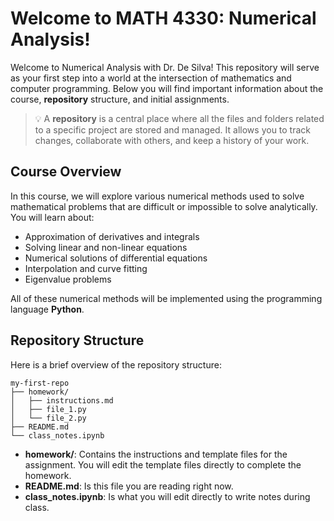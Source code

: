 # Welcome to MATH 4330: Numerical Analysis!

Welcome to Numerical Analysis with Dr. De Silva! This repository will serve as your first step into a world at the intersection of mathematics and computer programming. Below you will find important information about the course, **repository** structure, and initial assignments.

>💡 A **repository** is a central place where all the files and folders related to a specific project are stored and managed. It allows you to track changes, collaborate with others, and keep a history of your work.

## Course Overview

In this course, we will explore various numerical methods used to solve mathematical problems that are difficult or impossible to solve analytically. You will learn about:

- Approximation of derivatives and integrals
- Solving linear and non-linear equations
- Numerical solutions of differential equations
- Interpolation and curve fitting
- Eigenvalue problems

All of these numerical methods will be implemented using the programming language **Python**.

## Repository Structure

Here is a brief overview of the repository structure:
```
my-first-repo
├── homework/
│   ├── instructions.md
│   ├── file_1.py
│   └── file_2.py
├── README.md
└── class_notes.ipynb
```


- **homework/**: Contains the instructions and template files for the assignment. You will edit the template files directly to complete the homework.
- **README.md**: Is this file you are reading right now.
- **class_notes.ipynb**: Is what you will edit directly to write notes during class.

